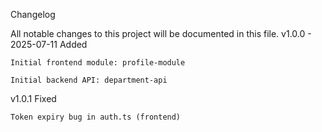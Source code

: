 Changelog

All notable changes to this project will be documented in this file.
v1.0.0 - 2025-07-11
Added

    Initial frontend module: profile-module

    Initial backend API: department-api
v1.0.1
Fixed

    Token expiry bug in auth.ts (frontend)